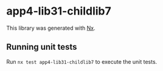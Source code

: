 # app4-lib31-childlib7

This library was generated with [Nx](https://nx.dev).

## Running unit tests

Run `nx test app4-lib31-childlib7` to execute the unit tests.
